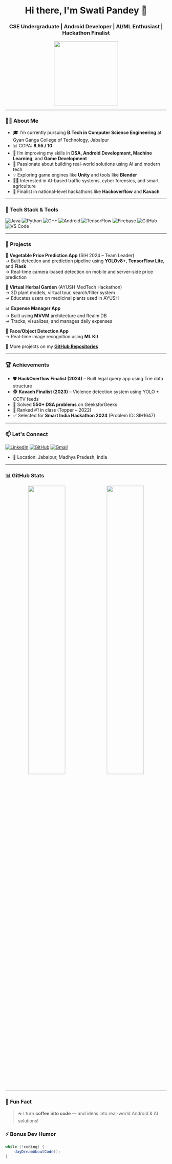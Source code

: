 <h1 align="center">Hi there, I'm Swati Pandey 👋</h1>
<h3 align="center">CSE Undergraduate | Android Developer | AI/ML Enthusiast | Hackathon Finalist</h3>

<p align="center">
  <img src="https://media.giphy.com/media/qgQUggAC3Pfv687qPC/giphy.gif" width="200">
</p>

---

### 👩‍💻 About Me
- 🎓 I’m currently pursuing **B.Tech in Computer Science Engineering** at Gyan Ganga College of Technology, Jabalpur
- 📊 CGPA: **8.55 / 10**
- 🌱 I’m improving my skills in **DSA, Android Development, Machine Learning**, and **Game Development**
- 🚀 Passionate about building real-world solutions using AI and modern tech
- 💡 Exploring game engines like **Unity** and tools like **Blender**
- 👩‍🔬 Interested in AI-based traffic systems, cyber forensics, and smart agriculture
- 🎯 Finalist in national-level hackathons like **Hackoverflow** and **Kavach**

---

### 🧠 Tech Stack & Tools
![Java](https://img.shields.io/badge/Java-%23ED8B00.svg?&style=for-the-badge&logo=java&logoColor=white)
![Python](https://img.shields.io/badge/Python-3670A0?&style=for-the-badge&logo=python&logoColor=ffdd54)
![C++](https://img.shields.io/badge/C++-00599C?&style=for-the-badge&logo=c%2B%2B&logoColor=white)
![Android](https://img.shields.io/badge/AndroidStudio-3DDC84?&style=for-the-badge&logo=androidstudio&logoColor=white)
![TensorFlow](https://img.shields.io/badge/TensorFlow-FF6F00?&style=for-the-badge&logo=tensorflow&logoColor=white)
![Firebase](https://img.shields.io/badge/Firebase-ffca28?&style=for-the-badge&logo=firebase&logoColor=black)
![GitHub](https://img.shields.io/badge/GitHub-100000?&style=for-the-badge&logo=github&logoColor=white)
![VS Code](https://img.shields.io/badge/VS%20Code-007ACC?&style=for-the-badge&logo=visual-studio-code&logoColor=white)

---

### 📱 Projects

🚀 **Vegetable Price Prediction App** (SIH 2024 – Team Leader)  
→ Built detection and prediction pipeline using **YOLOv8+**, **TensorFlow Lite**, and **Flask**  
→ Real-time camera-based detection on mobile and server-side price prediction

🌿 **Virtual Herbal Garden** (AYUSH MedTech Hackathon)  
→ 3D plant models, virtual tour, search/filter system  
→ Educates users on medicinal plants used in AYUSH

📊 **Expense Manager App**  
→ Built using **MVVM** architecture and Realm DB  
→ Tracks, visualizes, and manages daily expenses

🎯 **Face/Object Detection App**  
→ Real-time image recognition using **ML Kit**

📝 More projects on my **[GitHub Repositories](https://github.com/swati35326?tab=repositories)**

---

### 🏆 Achievements
- 🛡️ **HackOverflow Finalist (2024)** – Built legal query app using Trie data structure  
- 🕵️ **Kavach Finalist (2023)** – Violence detection system using YOLO + CCTV feeds  
- 🧠 Solved **550+ DSA problems** on GeeksforGeeks  
- 🥇 Ranked #1 in class (Topper – 2022)  
- ✅ Selected for **Smart India Hackathon 2024** (Problem ID: SIH1647)

---

### 📫 Let's Connect
[![LinkedIn](https://img.shields.io/badge/LinkedIn-blue?logo=linkedin&style=for-the-badge)](https://www.linkedin.com/in/swati-pandey-874170253/)
[![GitHub](https://img.shields.io/badge/GitHub-black?logo=github&style=for-the-badge)](https://github.com/gr8swati)
[![Gmail](https://img.shields.io/badge/Email-red?logo=gmail&style=for-the-badge)](mailto:swatipandey2203@gmail.com)
- 📍 Location: Jabalpur, Madhya Pradesh, India  

---

### 📊 GitHub Stats

<p align="center">
  <img width="48%" src="https://github-readme-stats.vercel.app/api?username=gr8swati&show_icons=true&theme=radical&hide_border=true" />
  <img width="48%" src="https://github-readme-streak-stats.herokuapp.com/?user=gr8swati&theme=radical&hide_border=true" />
</p>

---


### 🧠 Fun Fact  
> ☕ I turn **coffee into code** — and ideas into real-world Android & AI solutions!

### ⚡ Bonus Dev Humor

```java
while (!coding) {
    dayDreamAboutCode();
}

